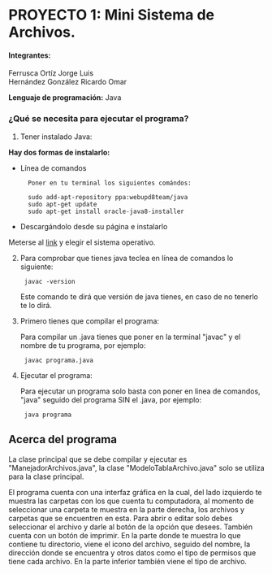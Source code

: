 # PROYECTO 1: Mini Sistema de Archivos.

#### Integrantes:  

Ferrusca Ortíz Jorge Luis  
Hernández González Ricardo Omar

**Lenguaje de programación:** Java

### ¿Qué se necesita para ejecutar el programa?

1. Tener instalado Java:

**Hay dos formas de instalarlo:**
		
* Línea de comandos

		Poner en tu terminal los siguientes comándos:

		sudo add-apt-repository ppa:webupd8team/java
		sudo apt-get update
		sudo apt-get install oracle-java8-installer
		
* Descargándolo desde su página e instalarlo

Meterse al [link](http://www.oracle.com/technetwork/java/javase/downloads/jdk9-downloads-3848520.html "Descargar Java")
y elegir el sistema operativo.

2. Para comprobar que tienes java teclea en línea de comandos lo siguiente:
	
		javac -version

	Este comando te dirá que versión de java tienes, en caso de no tenerlo te lo dirá.

3. Primero tienes que compilar el programa:

	Para compilar un .java tienes que poner en la terminal "javac" y el nombre de tu programa, por ejemplo:

		javac programa.java

4. Ejecutar el programa:

	Para ejecutar un programa solo basta con poner en linea de comandos, "java" seguido del programa SIN el .java, por ejemplo:

		java programa

## Acerca del programa

La clase principal que se debe compilar y ejecutar es "ManejadorArchivos.java", la clase "ModeloTablaArchivo.java" solo se utiliza para la clase principal.

El programa cuenta con una interfaz gráfica en la cual, del lado izquierdo te muestra las carpetas con los que cuenta tu computadora, al momento de seleccionar una carpeta te muestra en la parte derecha, los archivos y carpetas que se encuentren en esta. Para abrir o editar solo debes seleccionar el archivo y darle al botón de la opción que desees. También cuenta con un botón de imprimir.
En la parte donde te muestra lo que contiene tu directorio, viene el icono del archivo, seguido del nombre, la dirección donde se encuentra y otros datos como el tipo de permisos que tiene cada archivo. En la parte inferior también viene el tipo de archivo. 




